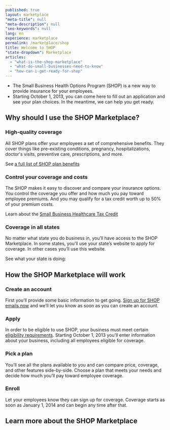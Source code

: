 ```yaml
---
published: true
layout: marketplace
"meta-title": null
"meta-description": null
"seo-keywords": null
lang: en
experience: marketplace
permalink: /marketplace/shop
title: Welcome to SHOP
"state-dropdown": Marketplace
articles: 
  - "what-is-the-shop-marketplace"
  - "what-do-small-businesses-need-to-know"
  - "how-can-i-get-ready-for-shop"
---
```


- The Small Business Health Options Program (SHOP) is a new way to provide insurance for your employees.
- Starting October 1, 2013, you can come here to fill out an application and see your plan choices. In the meantime, we can help you get ready.

## Why should I use the SHOP Marketplace?

### High-quality coverage

All SHOP plans offer your employees a set of comprehensive benefits. 
They cover things like pre-existing conditions, pregnancy, hospitalizations, 
doctor's visits, preventive care, prescriptions, and more.

See [a full list of SHOP plan benefits](/what-does-marketplace-health-insurance-cover)

### Control your coverage and costs

The SHOP makes it easy to discover and compare your insurance options.
You control the coverage you offer and how much you pay toward
employee premiums. And you may qualify for a tax credit worth up to 50%
of your premium costs.

Learn about the [Small Business Healthcare Tax Credit](/will-i-qualify-for-small-business-health-care-tax-credits)

### Coverage in all states

No matter what state you do business in, you’ll have access to the SHOP
Marketplace. In some states, you’ll use your state’s website to apply for
coverage. In other cases you’ll use this website.

See what your state is doing:

## How the SHOP Marketplace will work

### Create an account

First you’ll provide some basic information to get going. [Sign up for SHOP emails now](/subscribe) and we’ll let you know as soon as you can create an account.

### Apply

In order to be eligible to use SHOP, your business must meet certain [eligibility requirements](/what-is-the-shop-marketplace). Starting October 1, 2013 you’ll enter information about your business, including all employees eligible for coverage.

### Pick a plan

You’ll see all the plans available to you and can compare price, coverage, and other features side-by-side. Choose a plan that meets your needs and decide how much you’ll pay toward employee coverage.

### Enroll

Let your employees know they can sign up for coverage. Coverage starts as soon as January 1, 2014 and can begin any time after that.

## Learn more about the SHOP Marketplace
